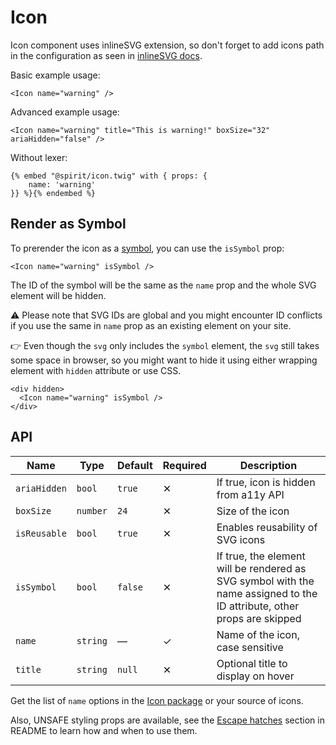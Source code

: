 # Icon

Icon component uses inlineSVG extension, so don't forget to add icons path in the configuration
as seen in [inlineSVG docs][inlinesvg-docs].

Basic example usage:

```twig
<Icon name="warning" />
```

Advanced example usage:

```twig
<Icon name="warning" title="This is warning!" boxSize="32" ariaHidden="false" />
```

Without lexer:

```twig
{% embed "@spirit/icon.twig" with { props: {
    name: 'warning'
}} %}{% endembed %}
```

## Render as Symbol

To prerender the icon as a [symbol][mdn-symbol], you can use the `isSymbol` prop:

```twig
<Icon name="warning" isSymbol />
```

The ID of the symbol will be the same as the `name` prop and the whole SVG element will be hidden.

⚠️ Please note that SVG IDs are global and you might encounter ID conflicts if you use the same in
`name` prop as an existing element on your site.

👉 Even though the `svg` only includes the `symbol` element, the `svg` still takes some space in browser,
so you might want to hide it using either wrapping element with `hidden` attribute or use CSS.

```twig
<div hidden>
  <Icon name="warning" isSymbol />
</div>
```

## API

| Name         | Type     | Default | Required | Description                                                                                                             |
| ------------ | -------- | ------- | -------- | ----------------------------------------------------------------------------------------------------------------------- |
| `ariaHidden` | `bool`   | `true`  | ✕        | If true, icon is hidden from a11y API                                                                                   |
| `boxSize`    | `number` | `24`    | ✕        | Size of the icon                                                                                                        |
| `isReusable` | `bool`   | `true`  | ✕        | Enables reusability of SVG icons                                                                                        |
| `isSymbol`   | `bool`   | `false` | ✕        | If true, the element will be rendered as SVG symbol with the name assigned to the ID attribute, other props are skipped |
| `name`       | `string` | —       | ✓        | Name of the icon, case sensitive                                                                                        |
| `title`      | `string` | `null`  | ✕        | Optional title to display on hover                                                                                      |

Get the list of `name` options in the [Icon package][icon-package] or your source of icons.

Also, UNSAFE styling props are available, see the [Escape hatches][escape-hatches]
section in README to learn how and when to use them.

[escape-hatches]: https://github.com/lmc-eu/spirit-design-system/tree/main/packages/web-twig/README.md#escape-hatches
[icon-package]: https://github.com/lmc-eu/spirit-design-system/tree/main/packages/icons
[inlinesvg-docs]: https://github.com/lmc-eu/spirit-design-system/tree/main/packages/web-twig/docs/inlineSVG.md
[mdn-symbol]: https://developer.mozilla.org/en-US/docs/Web/SVG/Element/symbol
